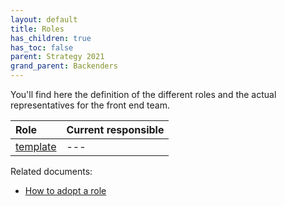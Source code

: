 ```yaml
---
layout: default
title: Roles
has_children: true
has_toc: false
parent: Strategy 2021
grand_parent: Backenders
---
```


You'll find here the definition of the different roles and the actual representatives for the front end team.

| Role | Current responsible |
|:--|:--|
| [template](/devismos/docs/backenders/strategy-2021/roles/template) | --- |

Related documents:

* [How to adopt a role](/devismos/docs/guidelines/role-adoption)